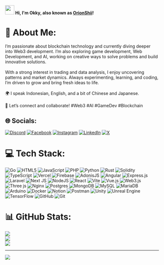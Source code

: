<h4 align="left"><img src="https://raw.githubusercontent.com/sidbelbase/sidbelbase/master/wave.gif" width="30px"><strong> Hi, I'm Okky, also known as <a href="https://github.com/OrionShii/">OrionShii</a>!</strong></h4>

# 💫 About Me:
I’m passionate about blockchain technology and currently diving deeper into Web3 development. I’m also exploring game development, Web Development, and AI, working on creative ways to solve problems and build innovative solutions.<br><br>With a strong interest in trading and data analysis, I enjoy uncovering patterns and market dynamics. Always experimenting, learning, and coding, I’m driven to grow and bring fresh ideas to life.<br><br>🌍 I speak Indonesian, English, and a bit of Chinese and Japanese.<br><br>🚀 Let’s connect and collaborate! #Web3 #AI #GameDev #Blockchain


## 🌐 Socials:
[![Discord](https://img.shields.io/badge/Discord-%237289DA.svg?logo=discord&logoColor=white)](https://discord.gg/C3MeUVKRCD) [![Facebook](https://img.shields.io/badge/Facebook-%231877F2.svg?logo=Facebook&logoColor=white)](https://www.facebook.com/share/15kMqPRoTr/) [![Instagram](https://img.shields.io/badge/Instagram-%23E4405F.svg?logo=Instagram&logoColor=white)](https://www.instagram.com/zennshii/) [![LinkedIn](https://img.shields.io/badge/LinkedIn-%230077B5.svg?logo=linkedin&logoColor=white)](https://www.linkedin.com/in/okkytw) [![X](https://img.shields.io/badge/X-black.svg?logo=X&logoColor=white)](https://x.com/Okky_TW) 

# 💻 Tech Stack:
![Go](https://img.shields.io/badge/go-%2300ADD8.svg?style=flat-square&logo=go&logoColor=white) ![HTML5](https://img.shields.io/badge/html5-%23E34F26.svg?style=flat-square&logo=html5&logoColor=white) ![JavaScript](https://img.shields.io/badge/javascript-%23323330.svg?style=flat-square&logo=javascript&logoColor=%23F7DF1E) ![PHP](https://img.shields.io/badge/php-%23777BB4.svg?style=flat-square&logo=php&logoColor=white) ![Python](https://img.shields.io/badge/python-3670A0?style=flat-square&logo=python&logoColor=ffdd54) ![Rust](https://img.shields.io/badge/rust-%23000000.svg?style=flat-square&logo=rust&logoColor=white) ![Solidity](https://img.shields.io/badge/Solidity-%23363636.svg?style=flat-square&logo=solidity&logoColor=white) ![TypeScript](https://img.shields.io/badge/typescript-%23007ACC.svg?style=flat-square&logo=typescript&logoColor=white) ![Vercel](https://img.shields.io/badge/vercel-%23000000.svg?style=flat-square&logo=vercel&logoColor=white) ![Firebase](https://img.shields.io/badge/firebase-%23039BE5.svg?style=flat-square&logo=firebase) ![AdonisJS](https://img.shields.io/badge/adonisjs-%23220052.svg?style=flat-square&logo=adonisjs&logoColor=white) ![Angular](https://img.shields.io/badge/angular-%23DD0031.svg?style=flat-square&logo=angular&logoColor=white) ![Express.js](https://img.shields.io/badge/express.js-%23404d59.svg?style=flat-square&logo=express&logoColor=%2361DAFB) ![Laravel](https://img.shields.io/badge/laravel-%23FF2D20.svg?style=flat-square&logo=laravel&logoColor=white) ![Next JS](https://img.shields.io/badge/Next-black?style=flat-square&logo=next.js&logoColor=white) ![NodeJS](https://img.shields.io/badge/node.js-6DA55F?style=flat-square&logo=node.js&logoColor=white) ![React](https://img.shields.io/badge/react-%2320232a.svg?style=flat-square&logo=react&logoColor=%2361DAFB) ![Vite](https://img.shields.io/badge/vite-%23646CFF.svg?style=flat-square&logo=vite&logoColor=white) ![Vue.js](https://img.shields.io/badge/vue.js-%2335495e.svg?style=flat-square&logo=vuedotjs&logoColor=%234FC08D) ![Web3.js](https://img.shields.io/badge/web3.js-F16822?style=flat-square&logo=web3.js&logoColor=white) ![Three js](https://img.shields.io/badge/threejs-black?style=flat-square&logo=three.js&logoColor=white) ![Nginx](https://img.shields.io/badge/nginx-%23009639.svg?style=flat-square&logo=nginx&logoColor=white) ![Postgres](https://img.shields.io/badge/postgres-%23316192.svg?style=flat-square&logo=postgresql&logoColor=white) ![MongoDB](https://img.shields.io/badge/MongoDB-%234ea94b.svg?style=flat-square&logo=mongodb&logoColor=white) ![MySQL](https://img.shields.io/badge/mysql-4479A1.svg?style=flat-square&logo=mysql&logoColor=white) ![MariaDB](https://img.shields.io/badge/MariaDB-003545?style=flat-square&logo=mariadb&logoColor=white) ![Arduino](https://img.shields.io/badge/-Arduino-00979D?style=flat-square&logo=Arduino&logoColor=white) ![Docker](https://img.shields.io/badge/docker-%230db7ed.svg?style=flat-square&logo=docker&logoColor=white) ![Notion](https://img.shields.io/badge/Notion-%23000000.svg?style=flat-square&logo=notion&logoColor=white) ![Postman](https://img.shields.io/badge/Postman-FF6C37?style=flat-square&logo=postman&logoColor=white) ![Unity](https://img.shields.io/badge/unity-%23000000.svg?style=flat-square&logo=unity&logoColor=white) ![Unreal Engine](https://img.shields.io/badge/unrealengine-%23313131.svg?style=flat-square&logo=unrealengine&logoColor=white) ![TensorFlow](https://img.shields.io/badge/TensorFlow-%23FF6F00.svg?style=flat-square&logo=TensorFlow&logoColor=white) ![GitHub](https://img.shields.io/badge/github-%23121011.svg?style=flat-square&logo=github&logoColor=white) ![Git](https://img.shields.io/badge/git-%23F05033.svg?style=flat-square&logo=git&logoColor=white)
# 📊 GitHub Stats:
![](https://github-readme-stats.vercel.app/api?username=OrionShii&theme=dark&hide_border=false&include_all_commits=true&count_private=true)<br/>
![](https://nirzak-streak-stats.vercel.app/?user=OrionShii&theme=dark&hide_border=false)<br/>
![](https://github-readme-stats.vercel.app/api/top-langs/?username=OrionShii&theme=dark&hide_border=false&include_all_commits=true&count_private=true&layout=compact)

---
[![](https://visitcount.itsvg.in/api?id=OrionShii&icon=5&color=0)](https://visitcount.itsvg.in)

<!-- Proudly created with GPRM ( https://gprm.itsvg.in ) -->
